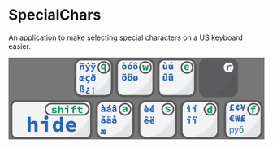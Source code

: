 # SpecialChars
An application to make selecting special characters on a US keyboard easier.

![alt text](https://github.com/seth-c-stenzel/SpecialChars/blob/main/graphics/initial.bmp?raw=true)
